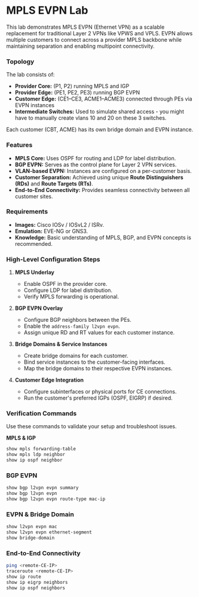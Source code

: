 # MPLS EVPN Lab

This lab demonstrates MPLS EVPN (Ethernet VPN) as a scalable replacement for traditional Layer 2 VPNs like VPWS and VPLS. EVPN allows multiple customers to connect across a provider MPLS backbone while maintaining separation and enabling multipoint connectivity.

### Topology

The lab consists of:

* **Provider Core:** (P1, P2) running MPLS and IGP
* **Provider Edge:** (PE1, PE2, PE3) running BGP EVPN
* **Customer Edge:** (CE1–CE3, ACME1–ACME3) connected through PEs via EVPN instances
* **Intermediate Switches:** Used to simulate shared access - you might have to manually create vlans 10 and 20 on these 3 switches.

Each customer (CBT, ACME) has its own bridge domain and EVPN instance.

### Features

* **MPLS Core:** Uses OSPF for routing and LDP for label distribution.
* **BGP EVPN:** Serves as the control plane for Layer 2 VPN services.
* **VLAN-based EVPN:** Instances are configured on a per-customer basis.
* **Customer Separation:** Achieved using unique **Route Distinguishers (RDs)** and **Route Targets (RTs)**.
* **End-to-End Connectivity:** Provides seamless connectivity between all customer sites.

### Requirements

* **Images:** Cisco IOSv / IOSvL2 / ISRv.
* **Emulation:** EVE-NG or GNS3.
* **Knowledge:** Basic understanding of MPLS, BGP, and EVPN concepts is recommended.

### High-Level Configuration Steps

1.  **MPLS Underlay**
    * Enable OSPF in the provider core.
    * Configure LDP for label distribution.
    * Verify MPLS forwarding is operational.

2.  **BGP EVPN Overlay**
    * Configure BGP neighbors between the PEs.
    * Enable the `address-family l2vpn evpn`.
    * Assign unique RD and RT values for each customer instance.

3.  **Bridge Domains & Service Instances**
    * Create bridge domains for each customer.
    * Bind service instances to the customer-facing interfaces.
    * Map the bridge domains to their respective EVPN instances.

4.  **Customer Edge Integration**
    * Configure subinterfaces or physical ports for CE connections.
    * Run the customer's preferred IGPs (OSPF, EIGRP) if desired.

### Verification Commands

Use these commands to validate your setup and troubleshoot issues.

**MPLS & IGP**

```bash
show mpls forwarding-table
show mpls ldp neighbor
show ip ospf neighbor

````
### BGP EVPN

```bash
show bgp l2vpn evpn summary
show bgp l2vpn evpn
show bgp l2vpn evpn route-type mac-ip
````

### EVPN & Bridge Domain

```bash
show l2vpn evpn mac
show l2vpn evpn ethernet-segment
show bridge-domain
```

### End-to-End Connectivity

```bash
ping <remote-CE-IP>
traceroute <remote-CE-IP>
show ip route
show ip eigrp neighbors
show ip ospf neighbors
```

```
```
